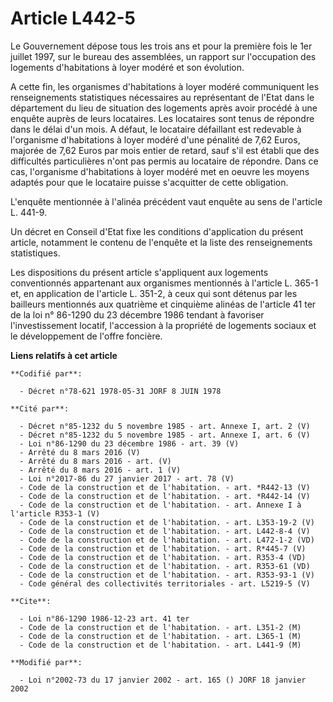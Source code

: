 # Article L442-5

Le Gouvernement dépose tous les trois ans et pour la première fois le 1er juillet 1997, sur le bureau des assemblées, un
rapport sur l'occupation des logements d'habitations à loyer modéré et son évolution.

A cette fin, les organismes d'habitations à loyer modéré communiquent les renseignements statistiques nécessaires au
représentant de l'Etat dans le département du lieu de situation des logements après avoir procédé à une enquête auprès de
leurs locataires. Les locataires sont tenus de répondre dans le délai d'un mois. A défaut, le locataire défaillant est
redevable à l'organisme d'habitations à loyer modéré d'une pénalité de 7,62 Euros, majorée de 7,62 Euros par mois entier de
retard, sauf s'il est établi que des difficultés particulières n'ont pas permis au locataire de répondre. Dans ce cas,
l'organisme d'habitations à loyer modéré met en oeuvre les moyens adaptés pour que le locataire puisse s'acquitter de cette
obligation.

L'enquête mentionnée à l'alinéa précédent vaut enquête au sens de l'article L. 441-9.

Un décret en Conseil d'Etat fixe les conditions d'application du présent article, notamment le contenu de l'enquête et la
liste des renseignements statistiques.

Les dispositions du présent article s'appliquent aux logements conventionnés appartenant aux organismes mentionnés à
l'article L. 365-1 et, en application de l'article L. 351-2, à ceux qui sont détenus par les bailleurs mentionnés aux
quatrième et cinquième alinéas de l'article 41 ter de la loi n° 86-1290 du 23 décembre 1986 tendant à favoriser
l'investissement locatif, l'accession à la propriété de logements sociaux et le développement de l'offre foncière.

**Liens relatifs à cet article**

	**Codifié par**:

	  - Décret n°78-621 1978-05-31 JORF 8 JUIN 1978

	**Cité par**:

	  - Décret n°85-1232 du 5 novembre 1985 - art. Annexe I, art. 2 (V)
	  - Décret n°85-1232 du 5 novembre 1985 - art. Annexe I, art. 6 (V)
	  - Loi n°86-1290 du 23 décembre 1986 - art. 39 (V)
	  - Arrêté du 8 mars 2016 (V)
	  - Arrêté du 8 mars 2016 - art. (V)
	  - Arrêté du 8 mars 2016 - art. 1 (V)
	  - Loi n°2017-86 du 27 janvier 2017 - art. 78 (V)
	  - Code de la construction et de l'habitation. - art. *R442-13 (V)
	  - Code de la construction et de l'habitation. - art. *R442-14 (V)
	  - Code de la construction et de l'habitation. - art. Annexe I à l'article R353-1 (V)
	  - Code de la construction et de l'habitation. - art. L353-19-2 (V)
	  - Code de la construction et de l'habitation. - art. L442-8-4 (V)
	  - Code de la construction et de l'habitation. - art. L472-1-2 (VD)
	  - Code de la construction et de l'habitation. - art. R*445-7 (V)
	  - Code de la construction et de l'habitation. - art. R353-4 (VD)
	  - Code de la construction et de l'habitation. - art. R353-61 (VD)
	  - Code de la construction et de l'habitation. - art. R353-93-1 (V)
	  - Code général des collectivités territoriales - art. L5219-5 (V)

	**Cite**:

	  - Loi n°86-1290 1986-12-23 art. 41 ter
	  - Code de la construction et de l'habitation. - art. L351-2 (M)
	  - Code de la construction et de l'habitation. - art. L365-1 (M)
	  - Code de la construction et de l'habitation. - art. L441-9 (M)

	**Modifié par**:

	  - Loi n°2002-73 du 17 janvier 2002 - art. 165 () JORF 18 janvier 2002
